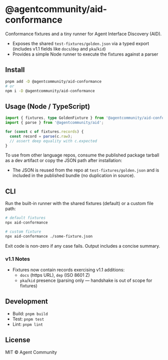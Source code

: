 # @agentcommunity/aid-conformance

Conformance fixtures and a tiny runner for Agent Interface Discovery (AID).

- Exposes the shared `test-fixtures/golden.json` via a typed export (includes v1.1 fields like `docs`/`dep` and `pka`/`kid`)
- Provides a simple Node runner to execute the fixtures against a parser

## Install

```bash
pnpm add -D @agentcommunity/aid-conformance
# or
npm i -D @agentcommunity/aid-conformance
```

## Usage (Node / TypeScript)

```ts
import { fixtures, type GoldenFixture } from '@agentcommunity/aid-conformance';
import { parse } from '@agentcommunity/aid';

for (const c of fixtures.records) {
  const record = parse(c.raw);
  // assert deep equality with c.expected
}
```

To use from other language repos, consume the published package tarball as a dev artifact or copy the JSON path after installation:

- The JSON is reused from the repo at `test-fixtures/golden.json` and is included in the published bundle (no duplication in source).

## CLI

Run the built-in runner with the shared fixtures (default) or a custom file path:

```bash
# default fixtures
npx aid-conformance

# custom fixture
npx aid-conformance ./some-fixture.json
```

Exit code is non-zero if any case fails. Output includes a concise summary.

### v1.1 Notes

- Fixtures now contain records exercising v1.1 additions:
  - `docs` (https URL), `dep` (ISO 8601 Z)
  - `pka`/`kid` presence (parsing only — handshake is out of scope for fixtures)

## Development

- Build: `pnpm build`
- Test: `pnpm test`
- Lint: `pnpm lint`

## License

MIT © Agent Community

